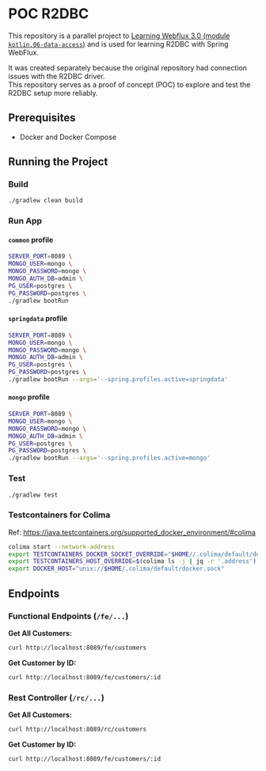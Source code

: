 # POC R2DBC

This repository is a parallel project to [Learning Webflux 3.0 (module `kotlin.06-data-access`)](https://github.com/fResult/Learn-Spring-Webflux-3.0/tree/main/kotlin/06-data-access) and is used for learning R2DBC with Spring WebFlux.

It was created separately because the original repository had connection issues with the R2DBC driver.\
This repository serves as a proof of concept (POC) to explore and test the R2DBC setup more reliably.

## Prerequisites

- Docker and Docker Compose

## Running the Project

### Build

```bash
./gradlew clean build
```

### Run App

#### `common` profile

```bash
SERVER_PORT=8089 \
MONGO_USER=mongo \
MONGO_PASSWORD=mongo \
MONGO_AUTH_DB=admin \
PG_USER=postgres \
PG_PASSWORD=postgres \
./gradlew bootRun
````

#### `springdata` profile

```bash
SERVER_PORT=8089 \
MONGO_USER=mongo \
MONGO_PASSWORD=mongo \
MONGO_AUTH_DB=admin \
PG_USER=postgres \
PG_PASSWORD=postgres \
./gradlew bootRun --args='--spring.profiles.active=springdata'
```

#### `mongo` profile

```bash
SERVER_PORT=8089 \
MONGO_USER=mongo \
MONGO_PASSWORD=mongo \
MONGO_AUTH_DB=admin \
PG_USER=postgres \
PG_PASSWORD=postgres \
./gradlew bootRun --args='--spring.profiles.active=mongo'
```

### Test

```bash
./gradlew test
```

### Testcontainers for Colima

Ref: https://java.testcontainers.org/supported_docker_environment/#colima

```bash
colima start --network-address
export TESTCONTAINERS_DOCKER_SOCKET_OVERRIDE="$HOME//.colima/default/docker.sock"
export TESTCONTAINERS_HOST_OVERRIDE=$(colima ls -j | jq -r '.address')
export DOCKER_HOST="unix://$HOME/.colima/default/docker.sock"
```

## Endpoints

### Functional Endpoints (`/fe/...`)

**Get All Customers:**

```bash
curl http://localhost:8089/fe/customers
```

**Get Customer by ID:**

```bash
curl http://localhost:8089/fe/customers/:id
```

### Rest Controller (`/rc/...`)

**Get All Customers:**

```bash
curl http://localhost:8089/rc/customers
```

**Get Customer by ID:**

```bash
curl http://localhost:8089/fe/customers/:id
```
